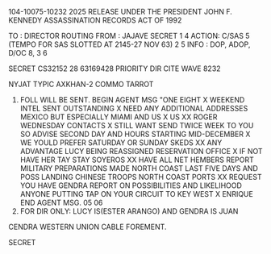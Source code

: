 104-10075-10232 2025 RELEASE UNDER THE PRESIDENT JOHN F. KENNEDY ASSASSINATION RECORDS ACT OF 1992

TO : DIRECTOR ROUTING
FROM : JAJAVE SECRET 1 4
ACTION: C/SAS 5 (TEMPO FOR SAS SLOTTED AT 2145-27 NOV 63) 2 5
INFO : DOP, ADOP, D/OC 8, 3 6

SECRET CS32152 28 63169428
PRIORITY DIR CITE WAVE 8232

NYJAT TYPIC AXKHAN-2 COMMO TARROT

1. FOLL WILL BE SENT. BEGIN AGENT MSG "ONE EIGHT X WEEKEND
INTEL SENT OUTSTANDING X NEED ANY ADDITIONAL ADDRESSES MEXICO BUT
ESPECIALLY MIAMI AND US X US XX ROGER WEDNESDAY CONTACTS X STILL
WANT SEND TWICE WEEK TO YOU SO ADVISE SECOND DAY AND HOURS STARTING
MID-DECEMBER X WE YOULD PREFER SATURDAY OR SUNDAY SKEDS XX ANY
ADVANTAGE LUCY BEING REASSIGNED RESERVATION OFFICE X IF NOT HAVE HER
TAY STAY SOYEROS XX HAVE ALL NET HEMBERS REPORT MILITARY PREPARATIONS
MADE NORTH COAST LAST FIVE DAYS AND POSS LANDING CHINESE TROOPS
NORTH COAST PORTS XX REQUEST YOU HAVE GENDRA REPORT ON POSSIBILITIES
AND LIKELIHOOD ANYONE PUTTING TAP ON YOUR CIRCUIT TO KEY WEST X
ENRIQUE END AGENT MSG.
05 06
2. FOR DIR ONLY: LUCY IS(ESTER ARANGO) AND GENDRA IS JUAN

CENDRA WESTERN UNION CABLE FOREMENT.

SECRET
